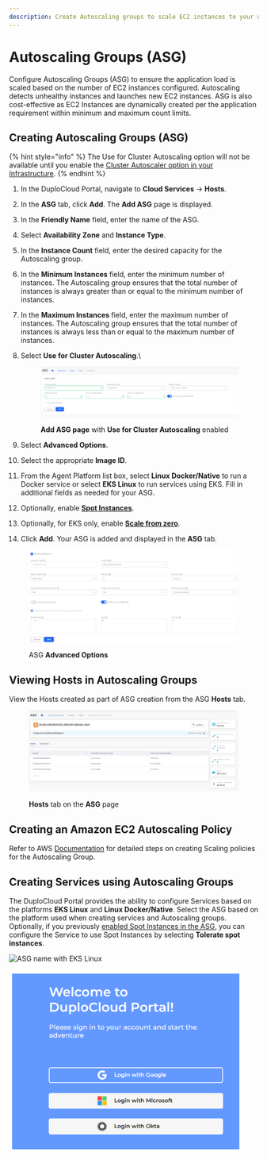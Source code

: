```yaml
---
description: Create Autoscaling groups to scale EC2 instances to your workload
---
```


# Autoscaling Groups (ASG)

Configure Autoscaling Groups (ASG) to ensure the application load is scaled based on the number of EC2 instances configured. Autoscaling detects unhealthy instances and launches new EC2 instances. ASG is also cost-effective as EC2 Instances are dynamically created per the application requirement within minimum and maximum count limits.&#x20;

## Creating Autoscaling Groups (ASG)

{% hint style="info" %}
The Use for Cluster Autoscaling option will not be available until you enable the [Cluster Autoscaler option in your Infrastructure](./#configuring-cluster-autoscaler-for-your-infrastructure).
{% endhint %}

1. In the DuploCloud Portal, navigate to **Cloud Services** -> **Hosts**.
2. In the **ASG** tab, click **Add**. The **Add ASG** page is displayed.
3. In the **Friendly Name** field, enter the name of the ASG.
4. Select **Availability Zone** and **Instance Type**.
5. In the **Instance Count** field, enter the desired capacity for the Autoscaling group.
6. In the **Minimum Instances** field, enter the minimum number of instances. The Autoscaling group ensures that the total number of instances is always greater than or equal to the minimum number of instances.
7. In the **Maximum Instances** field, enter the maximum number of instances. The Autoscaling group ensures that the total number of instances is always less than or equal to the maximum number of instances.
8.  Select **Use for Cluster Autoscaling**.\


    <figure><img src="../../../../../.gitbook/assets/asg2.png" alt=""><figcaption><p><strong>Add ASG page</strong> with <strong>Use for Cluster Autoscaling</strong> enabled</p></figcaption></figure>


9. Select **Advanced Options**.
10. Select the appropriate **Image ID**.&#x20;
11. From the Agent Platform list box, select **Linux Docker/Native** to run a Docker service or select **EKS Linux** to run services using EKS. Fill in additional fields as needed for your ASG.&#x20;
12. Optionally, enable [**Spot Instances**](spot-instances.md).&#x20;
13. Optionally, for EKS only, enable [**Scale from zero**](scale-to-or-from-zero.md).&#x20;
14. Click **Add**. Your ASG is added and displayed in the **ASG** tab.

<figure><img src="../../../../../.gitbook/assets/asg3.png" alt=""><figcaption><p>ASG <strong>Advanced Options</strong> </p></figcaption></figure>

## Viewing Hosts in Autoscaling Groups

View the Hosts created as part of ASG creation from the ASG **Hosts** tab.

<figure><img src="../../../../../.gitbook/assets/screenshot-nimbusweb.me-2024.02.18-13_52_12.png" alt=""><figcaption><p><strong>Hosts</strong> tab on the <strong>ASG</strong> page</p></figcaption></figure>

## **Creating an Amazon EC2 Autoscaling Policy**

Refer to AWS [Documentation](https://docs.aws.amazon.com/autoscaling/ec2/userguide/as-scale-based-on-demand.html#as-how-scaling-policies-work) for detailed steps on creating Scaling policies for the Autoscaling Group.

## **Creating Services using Autoscaling Groups**

The DuploCloud Portal provides the ability to configure Services based on the platforms **EKS Linux** and **Linux Docker/Native**.  Select the ASG based on the platform used when creating services and Autoscaling groups. Optionally, if you previously [enabled Spot Instances in the ASG](spot-instances.md#enabling-spot-instances-when-creating-autoscaling-groups), you can configure the Service to use Spot Instances by selecting **Tolerate spot instances**.&#x20;

![ASG name with EKS Linux](<../../../../../.gitbook/assets/image (17) (1).png>)

![ASG name using Linux Docker/Native](<../../../../../.gitbook/assets/image (13) (1).png>)
